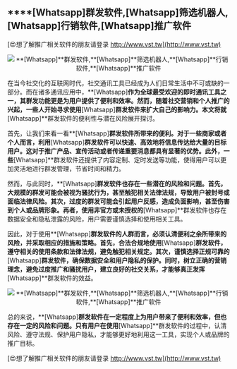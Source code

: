 ## ****[Whatsapp]**群发软件,**[Whatsapp]**筛选机器人,**[Whatsapp]**行销软件,**[Whatsapp]**推广软件**

[😍想了解推广相关软件的朋友请登录 http://www.vst.tw](http://www.vst.tw)

 <center><img src="https://vst.tw/MP4/tuiguang/png/6.png" alt="**[Whatsapp]**群发软件,**[Whatsapp]**筛选机器人,**[Whatsapp]**行销软件,**[Whatsapp]**推广软件"></center>

在当今社交化的互联网时代，社交通讯工具已经成为人们日常生活中不可或缺的一部分。而在诸多通讯应用中，**[Whatsapp]**作为全球最受欢迎的即时通讯工具之一，其群发功能更是为用户提供了便利和效率。然而，随着社交营销和个人推广的兴起，一些人开始寻求使用**[Whatsapp]**群发软件来扩大自己的影响力。本文将就**[Whatsapp]**群发软件的便利性与潜在风险展开探讨。

首先，让我们来看一看**[Whatsapp]**群发软件所带来的便利。对于一些商家或者个人而言，利用**[Whatsapp]**群发软件可以快速、高效地将信息传达给大量的目标用户。这对于推广产品、宣传活动或者传递重要消息都具有显著的优势。此外，一些**[Whatsapp]**群发软件还提供了内容定制、定时发送等功能，使得用户可以更加灵活地进行群发管理，节省时间和精力。

然而，与此同时，**[Whatsapp]**群发软件也存在一些潜在的风险和问题。首先，大规模的群发可能会被视为骚扰行为，甚至触犯相关法律法规，导致用户被封号或面临法律风险。其次，过度的群发可能会引起用户反感，造成负面影响，甚至伤害到个人或品牌形象。再者，使用非官方或未授权的**[Whatsapp]**群发软件也存在数据安全和隐私泄露的风险，用户需要谨慎选择和使用相关工具。

因此，对于使用**[Whatsapp]**群发软件的人群而言，必须认清便利之余所带来的风险，并采取相应的措施和策略。首先，合法合规地使用**[Whatsapp]**群发软件，遵守相关的使用条款和法律法规，避免触犯相关规定。其次，谨慎选择正规可靠的**[Whatsapp]**群发软件，确保数据安全和用户隐私的保护。同时，树立正确的营销理念，避免过度推广和骚扰用户，建立良好的社交关系，才能够真正发挥**[Whatsapp]**群发软件的效益。

 <center><img src="https://vst.tw/MP4/tuiguang/png/1.png" alt="**[Whatsapp]**群发软件,**[Whatsapp]**筛选机器人,**[Whatsapp]**行销软件,**[Whatsapp]**推广软件"></center>

总的来说，**[Whatsapp]**群发软件在一定程度上为用户带来了便利和效率，但也存在一定的风险和问题。只有用户在使用**[Whatsapp]**群发软件的过程中，认清风险、遵守法规、保护用户隐私，才能够更好地利用这一工具，实现个人或品牌的推广目标。

[😍想了解推广相关软件的朋友请登录 http://www.vst.tw](http://www.vst.tw)



